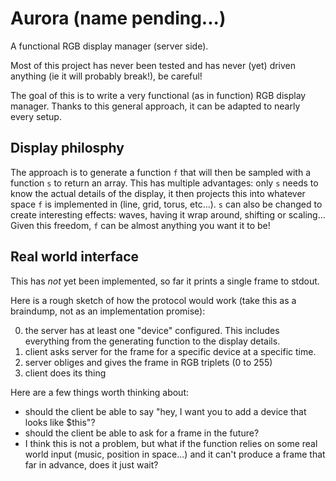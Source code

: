 # Aurora (name pending...)
A functional RGB display manager (server side).

Most of this project has never been tested and has never (yet) driven anything (ie it will probably break!), be careful!

The goal of this is to write a very functional (as in function) RGB display manager.
Thanks to this general approach, it can be adapted to nearly every setup.


Display philosphy
-----------------
The approach is to generate a function `f` that will then be sampled with a function `s` to return an array.
This has multiple advantages: only `s` needs to know the actual details of the display, it then projects this into whatever space `f` is implemented in (line, grid, torus, etc...).
`s` can also be changed to create interesting effects: waves, having it wrap around, shifting or scaling...
Given this freedom, `f` can be almost anything you want it to be!

Real world interface
--------------------
This has *not* yet been implemented, so far it prints a single frame to stdout.

Here is a rough sketch of how the protocol would work (take this as a braindump, not as an implementation promise):

0. the server has at least one "device" configured. This includes everything from the generating function to the display details.
0. client asks server for the frame for a specific device at a specific time.
0. server obliges and gives the frame in RGB triplets (0 to 255)
0. client does its thing

Here are a few things worth thinking about:
- should the client be able to say "hey, I want you to add a device that looks like $this"?
- should the client be able to ask for a frame in the future?
 - I think this is not a problem, but what if the function relies on some real world input (music, position in space...) and it can't produce a frame that far in advance, does it just wait?

